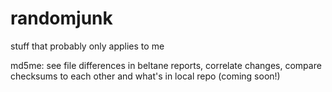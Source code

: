 randomjunk
==========

stuff that probably only applies to me

md5me: see file differences in beltane reports, correlate changes, compare checksums to each other and what's in local repo (coming soon!)
